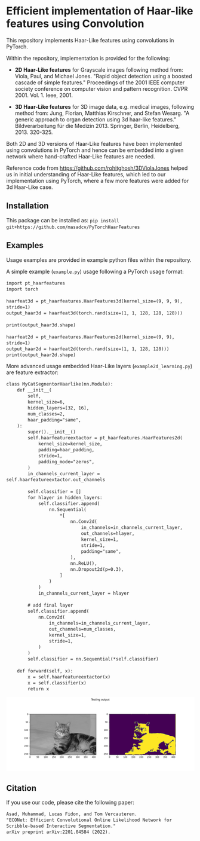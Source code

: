 # Efficient implementation of Haar-like features using Convolution
This repository implements Haar-Like features using convolutions in PyTorch. 

Within the repository, implementation is provided for the following:
- **2D Haar-Like features** for Grayscale images following method from: Viola, Paul, and Michael Jones. "Rapid object detection using a boosted cascade of simple features." Proceedings of the 2001 IEEE computer society conference on computer vision and pattern recognition. CVPR 2001. Vol. 1. Ieee, 2001.

- **3D Haar-Like features** for 3D image data, e.g. medical images, following method from: Jung, Florian, Matthias Kirschner, and Stefan Wesarg. "A generic approach to organ detection using 3d haar-like features." Bildverarbeitung für die Medizin 2013. Springer, Berlin, Heidelberg, 2013. 320-325.

Both 2D and 3D versions of Haar-Like features have been implemented using convolutions in PyTorch and hence can be embedded into a given network where hand-crafted Haar-Like features are needed.

Reference code from https://github.com/rohitghosh/3DViolaJones helped us in initial understanding of Haar-Like features, which led to our implementation using PyTorch, where a few more features were added for 3d Haar-Like case. 

## Installation
This package can be installed as: `pip install git+https://github.com/masadcv/PyTorchHaarFeatures`

## Examples
Usage examples are provided in example python files within the repository.

A simple example (`example.py`) usage following a PyTorch usage format:

```
import pt_haarfeatures
import torch

haarfeat3d = pt_haarfeatures.HaarFeatures3d(kernel_size=(9, 9, 9), stride=1)
output_haar3d = haarfeat3d(torch.rand(size=(1, 1, 128, 128, 128)))

print(output_haar3d.shape)

haarfeat2d = pt_haarfeatures.HaarFeatures2d(kernel_size=(9, 9), stride=1)
output_haar2d = haarfeat2d(torch.rand(size=(1, 1, 128, 128)))
print(output_haar2d.shape)
```

More advanced usage embedded Haar-Like layers (`example2d_learning.py`) are feature extractor:
```
class MyCatSegnentorHaarlike(nn.Module):
    def __init__(
        self,
        kernel_size=6,
        hidden_layers=[32, 16],
        num_classes=2,
        haar_padding="same",
    ):
        super().__init__()
        self.haarfeatureextactor = pt_haarfeatures.HaarFeatures2d(
            kernel_size=kernel_size,
            padding=haar_padding,
            stride=1,
            padding_mode="zeros",
        )
        in_channels_current_layer = self.haarfeatureextactor.out_channels
        
        self.classifier = []
        for hlayer in hidden_layers:
            self.classifier.append(
                nn.Sequential(
                    *[
                        nn.Conv2d(
                            in_channels=in_channels_current_layer,
                            out_channels=hlayer,
                            kernel_size=1,
                            stride=1,
                            padding="same",
                        ),
                        nn.ReLU(),
                        nn.Dropout2d(p=0.3),
                    ]
                )
            )
            in_channels_current_layer = hlayer

        # add final layer
        self.classifier.append(
            nn.Conv2d(
                in_channels=in_channels_current_layer,
                out_channels=num_classes,
                kernel_size=1,
                stride=1,
            )
        )
        self.classifier = nn.Sequential(*self.classifier)

    def forward(self, x):
        x = self.haarfeatureextactor(x)
        x = self.classifier(x)
        return x   
```

![image](./data/example3d_learning_figure_1.png)

## Citation
If you use our code, please cite the following paper:

```
Asad, Muhammad, Lucas Fidon, and Tom Vercauteren. 
"ECONet: Efficient Convolutional Online Likelihood Network for Scribble-based Interactive Segmentation." 
arXiv preprint arXiv:2201.04584 (2022).
```
